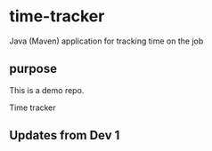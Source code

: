 # time-tracker
Java (Maven) application for tracking time on the job

## purpose
This is a demo repo.

Time tracker

## Updates from Dev 1
